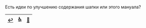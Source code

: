 Есть идеи по улучшению содержания шапки или этого мануала?

|[↩️](header.md)|[♿](perekat.md)|[📆](archive.md)|
|:---:|:---:|:---:|
